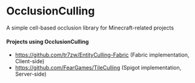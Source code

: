 # OcclusionCulling

A simple cell-based occlusion library for Minecraft-related projects

#### Projects using OcclusionCulling
- https://github.com/tr7zw/EntityCulling-Fabric (Fabric implementation, Client-side)
- https://github.com/FearGames/TileCulling (Spigot implementation, Server-side)
